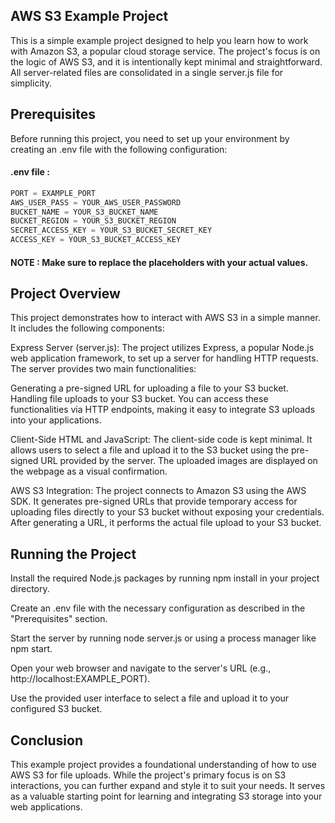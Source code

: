 ## AWS S3 Example Project

This is a simple example project designed to help you learn how to work with Amazon S3, a popular cloud storage service. The project's focus is on the logic of AWS S3, and it is intentionally kept minimal and straightforward. All server-related files are consolidated in a single server.js file for simplicity.

## Prerequisites

Before running this project, you need to set up your environment by creating an .env file with the following configuration:

#### .env file :
```js 
PORT = EXAMPLE_PORT
AWS_USER_PASS = YOUR_AWS_USER_PASSWORD
BUCKET_NAME = YOUR_S3_BUCKET_NAME
BUCKET_REGION = YOUR_S3_BUCKET_REGION
SECRET_ACCESS_KEY = YOUR_S3_BUCKET_SECRET_KEY
ACCESS_KEY = YOUR_S3_BUCKET_ACCESS_KEY
```

#### NOTE : Make sure to replace the placeholders with your actual values.

## Project Overview

This project demonstrates how to interact with AWS S3 in a simple manner. It includes the following components:

Express Server (server.js): The project utilizes Express, a popular Node.js web application framework, to set up a server for handling HTTP requests. The server provides two main functionalities:

Generating a pre-signed URL for uploading a file to your S3 bucket.
Handling file uploads to your S3 bucket.
You can access these functionalities via HTTP endpoints, making it easy to integrate S3 uploads into your applications.

Client-Side HTML and JavaScript: The client-side code is kept minimal. It allows users to select a file and upload it to the S3 bucket using the pre-signed URL provided by the server. The uploaded images are displayed on the webpage as a visual confirmation.

AWS S3 Integration: The project connects to Amazon S3 using the AWS SDK. It generates pre-signed URLs that provide temporary access for uploading files directly to your S3 bucket without exposing your credentials. After generating a URL, it performs the actual file upload to your S3 bucket.

## Running the Project

Install the required Node.js packages by running npm install in your project directory.

Create an .env file with the necessary configuration as described in the "Prerequisites" section.

Start the server by running node server.js or using a process manager like npm start.

Open your web browser and navigate to the server's URL (e.g., http://localhost:EXAMPLE_PORT).

Use the provided user interface to select a file and upload it to your configured S3 bucket.

## Conclusion

This example project provides a foundational understanding of how to use AWS S3 for file uploads. While the project's primary focus is on S3 interactions, you can further expand and style it to suit your needs. It serves as a valuable starting point for learning and integrating S3 storage into your web applications.
